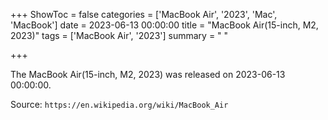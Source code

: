 +++
ShowToc = false
categories = ['MacBook Air', '2023', 'Mac', 'MacBook']
date = 2023-06-13 00:00:00
title = "MacBook Air(15-inch, M2, 2023)"
tags = ['MacBook Air', '2023']
summary = " "

+++

The MacBook Air(15-inch, M2, 2023) was released on 2023-06-13 00:00:00.

Source: `https://en.wikipedia.org/wiki/MacBook_Air`
